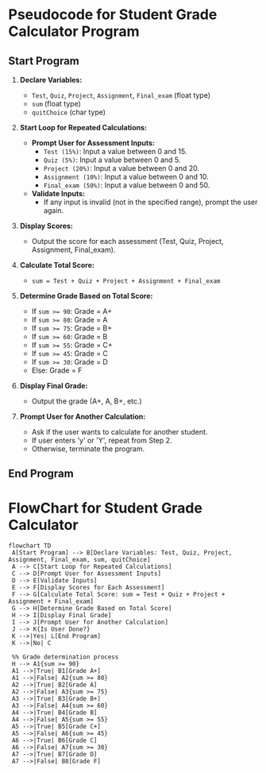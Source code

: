 # Pseudocode for Student Grade Calculator Program

## Start Program

1. **Declare Variables:**
   - `Test`, `Quiz`, `Project`, `Assignment`, `Final_exam` (float type)
   - `sum` (float type)
   - `quitChoice` (char type)

2. **Start Loop for Repeated Calculations:**
   - **Prompt User for Assessment Inputs:**
     - `Test (15%)`: Input a value between 0 and 15.
     - `Quiz (5%)`: Input a value between 0 and 5.
     - `Project (20%)`: Input a value between 0 and 20.
     - `Assignment (10%)`: Input a value between 0 and 10.
     - `Final_exam (50%)`: Input a value between 0 and 50.
   - **Validate Inputs:**
     - If any input is invalid (not in the specified range), prompt the user again.

3. **Display Scores:**
   - Output the score for each assessment (Test, Quiz, Project, Assignment, Final_exam).

4. **Calculate Total Score:**
   - `sum = Test + Quiz + Project + Assignment + Final_exam`

5. **Determine Grade Based on Total Score:**
   - If `sum >= 90`: Grade = A+
   - If `sum >= 80`: Grade = A
   - If `sum >= 75`: Grade = B+
   - If `sum >= 60`: Grade = B
   - If `sum >= 55`: Grade = C+
   - If `sum >= 45`: Grade = C
   - If `sum >= 30`: Grade = D
   - Else: Grade = F

6. **Display Final Grade:**
   - Output the grade (A+, A, B+, etc.)

7. **Prompt User for Another Calculation:**
   - Ask if the user wants to calculate for another student.
   - If user enters 'y' or 'Y', repeat from Step 2.
   - Otherwise, terminate the program.

## End Program

   # FlowChart for Student Grade Calculator
   ```mermaid
flowchart TD
    A[Start Program] --> B[Declare Variables: Test, Quiz, Project, Assignment, Final_exam, sum, quitChoice]
    A --> C[Start Loop for Repeated Calculations]
    C --> D[Prompt User for Assessment Inputs]
    D --> E[Validate Inputs]
    E --> F[Display Scores for Each Assessment]
    F --> G[Calculate Total Score: sum = Test + Quiz + Project + Assignment + Final_exam]
    G --> H[Determine Grade Based on Total Score]
    H --> I[Display Final Grade]
    I --> J[Prompt User for Another Calculation]
    J --> K{Is User Done?}
    K -->|Yes| L[End Program]
    K -->|No| C

    %% Grade determination process
    H --> A1{sum >= 90}
    A1 -->|True| B1[Grade A+]
    A1 -->|False| A2{sum >= 80}
    A2 -->|True| B2[Grade A]
    A2 -->|False| A3{sum >= 75}
    A3 -->|True| B3[Grade B+]
    A3 -->|False| A4{sum >= 60}
    A4 -->|True| B4[Grade B]
    A4 -->|False| A5{sum >= 55}
    A5 -->|True| B5[Grade C+]
    A5 -->|False| A6{sum >= 45}
    A6 -->|True| B6[Grade C]
    A6 -->|False| A7{sum >= 30}
    A7 -->|True| B7[Grade D]
    A7 -->|False| B8[Grade F]



